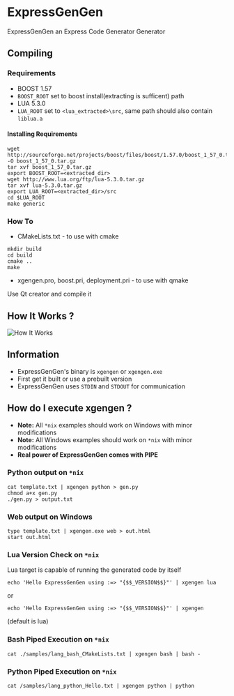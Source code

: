# ExpressGenGen
ExpressGenGen an Express Code Generator Generator

## Compiling

### Requirements
* BOOST 1.57
* `BOOST_ROOT` set to boost install(extracting is sufficent) path 
* LUA 5.3.0
* `LUA_ROOT` set to `<lua_extracted>\src`, same path should also contain `liblua.a`

#### Installing Requirements

```
wget http://sourceforge.net/projects/boost/files/boost/1.57.0/boost_1_57_0.tar.gz/download -O boost_1_57_0.tar.gz
tar xvf boost_1_57_0.tar.gz 
export BOOST_ROOT=<extracted_dir>
wget http://www.lua.org/ftp/lua-5.3.0.tar.gz
tar xvf lua-5.3.0.tar.gz
export LUA_ROOT=<extracted_dir>/src
cd $LUA_ROOT 
make generic
```

### How To

* CMakeLists.txt - to use with cmake

```
mkdir build 
cd build 
cmake ..
make
```
* xgengen.pro, boost.pri, deployment.pri - to use with qmake

Use Qt creator and compile it

## How It Works ?
![How It Works](http://lookpic.com/O/i2/1887/XPbfhaFj.png "How It Works")

## Information

* ExpressGenGen's binary is `xgengen` or `xgengen.exe`
* First get it built or use a prebuilt version
* ExpressGenGen uses `STDIN` and `STDOUT` for communication

## How do I execute xgengen ?

* **Note:** All `*nix` examples should work on Windows with minor modifications 
* **Note:** All Windows examples should work on `*nix` with minor modifications 
* **Real power of ExpressGenGen comes with PIPE**

### Python output on `*nix`

```
cat template.txt | xgengen python > gen.py
chmod a+x gen.py
./gen.py > output.txt
```

### Web output on Windows

```
type template.txt | xgengen.exe web > out.html
start out.html
```

### Lua Version Check on `*nix`

Lua target is capable of running the generated code by itself 

```
echo 'Hello ExpressGenGen using :=> "{$$_VERSION$$}"' | xgengen lua
```
or 
```
echo 'Hello ExpressGenGen using :=> "{$$_VERSION$$}"' | xgengen
```
(default is lua)

### Bash Piped Execution on `*nix`

```
cat ./samples/lang_bash_CMakeLists.txt | xgengen bash | bash -
```

### Python Piped Execution on `*nix`

```
cat /samples/lang_python_Hello.txt | xgengen python | python
```
